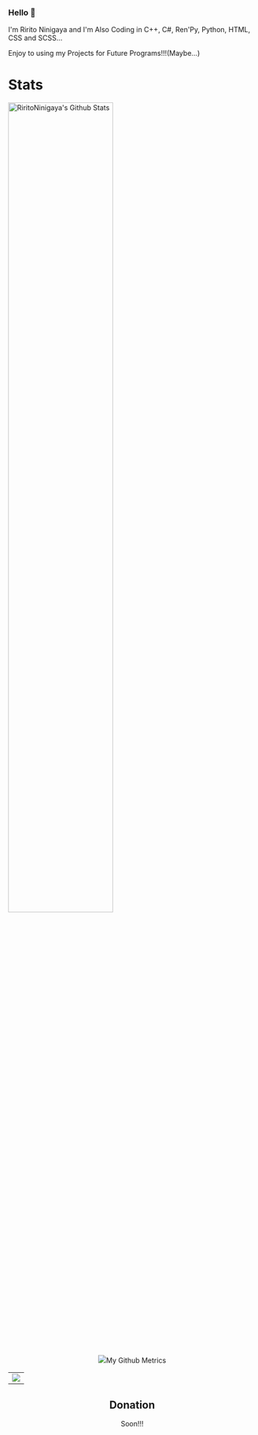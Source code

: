 ### Hello 👋
I'm Ririto Ninigaya and I'm Also Coding in C++, C#, Ren'Py, Python, HTML, CSS and SCSS...

Enjoy to using my Projects for Future Programs!!!(Maybe...)

# Stats

<img width="65%" src="https://github-readme-stats.vercel.app/api?username=RiritoNinigaya&hide=contribs,prs,issues&theme=prussian&bg_color=79139c&show_icons=true&hide_border=true&include_all_commits=true)" alt="RiritoNinigaya's Github Stats"></img>


<div align="center">
  <img src="https://github-readme-stats-sigma-five.vercel.app/api/top-langs/?username=RiritoNinigaya&hide_progress=false&layout=compact&theme=dracula&bg_color=06CA8F&title_color=C08C8F&text_color=69ff66&icon_color=C08C8F&border_color=fcb8bc&html=0a0ca3/>
</div>

## My Github Metrics

<div align="center">
<table>
   <tr>
     <td rowspan=2> <img src="https://github.com/RiritoNinigaya/RiritoNinigaya/blob/main/github-metrics.svg" /> </td>
   </tr>
 </table>
</div>

## Donation

Soon!!!
